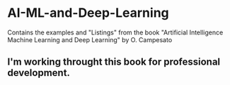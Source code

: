 # AI-ML-and-Deep-Learning
Contains the examples and "Listings" from the book "Artificial Intelligence Machine Learning and Deep Learning" by O. Campesato

<h2> I'm working throught this book for professional development. </h2>
